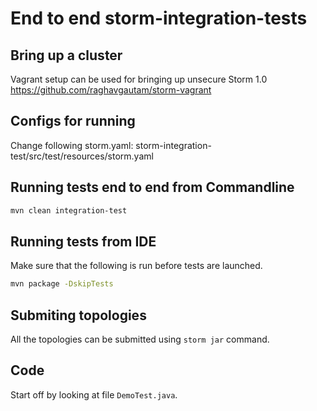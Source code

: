 End to end storm-integration-tests
==================================

Bring up a cluster
------------------
Vagrant setup can be used for bringing up unsecure Storm 1.0
https://github.com/raghavgautam/storm-vagrant

Configs for running 
-------------------
Change following storm.yaml:
storm-integration-test/src/test/resources/storm.yaml

Running tests end to end from Commandline
-----------------------------------------
```sh
mvn clean integration-test
```

Running tests from IDE
----------------------
Make sure that the following is run before tests are launched.
```sh
mvn package -DskipTests
```

Submiting topologies
--------------------
All the topologies can be submitted using `storm jar` command.

Code
----
Start off by looking at file `DemoTest.java`.
